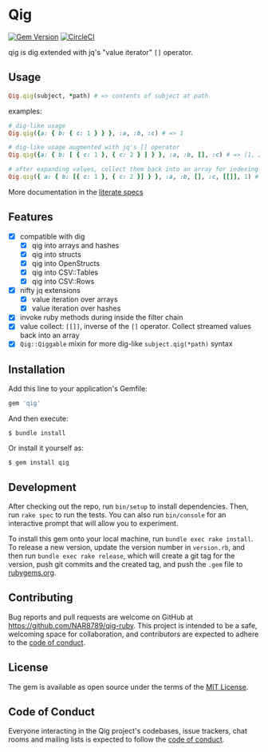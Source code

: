# Qig

[![Gem Version](https://badge.fury.io/rb/qig.svg)](https://badge.fury.io/rb/qig)
[![CircleCI](https://circleci.com/gh/NAR8789/qig-ruby/tree/main.svg?style=shield)](https://circleci.com/gh/NAR8789/qig-ruby/tree/main)

qig is dig extended with jq's "value iterator" `[]` operator.

## Usage

```ruby
Qig.qig(subject, *path) # => contents of subject at path
```

examples:
```ruby
# dig-like usage
Qig.qig({a: { b: { c: 1 } } }, :a, :b, :c) # => 1

# dig-like usage augmented with jq's [] operator
Qig.qig({a: { b: [ { c: 1 }, { c: 2 } ] } }, :a, :b, [], :c) # => [1, 2]

# after expanding values, collect them back into an array for indexing into with `[[]]`
Qig.qig({ a: { b: [{ c: 1 }, { c: 2 }] } }, :a, :b, [], :c, [[]], 1) # => 2
```

More documentation in the [literate specs](spec/literate)

## Features

- [x] compatible with dig
  - [x] qig into arrays and hashes
  - [x] qig into structs
  - [x] qig into OpenStructs
  - [x] qig into CSV::Tables
  - [x] qig into CSV::Rows
- [x] nifty jq extensions
  - [x] value iteration over arrays
  - [x] value iteration over hashes
- [x] invoke ruby methods during inside the filter chain
- [x] value collect: `[[]]`, inverse of the `[]` operator. Collect streamed values back into an array
- [x] `Qig::Qiggable` mixin for more dig-like `subject.qig(*path)` syntax

## Installation

Add this line to your application's Gemfile:

```ruby
gem 'qig'
```

And then execute:

    $ bundle install

Or install it yourself as:

    $ gem install qig

## Development

After checking out the repo, run `bin/setup` to install dependencies. Then, run `rake spec` to run the tests. You can also run `bin/console` for an interactive prompt that will allow you to experiment.

To install this gem onto your local machine, run `bundle exec rake install`. To release a new version, update the version number in `version.rb`, and then run `bundle exec rake release`, which will create a git tag for the version, push git commits and the created tag, and push the `.gem` file to [rubygems.org](https://rubygems.org).

## Contributing

Bug reports and pull requests are welcome on GitHub at https://github.com/NAR8789/qig-ruby. This project is intended to be a safe, welcoming space for collaboration, and contributors are expected to adhere to the [code of conduct](https://github.com/NAR8789/qig-ruby/blob/main/CODE_OF_CONDUCT.md).

## License

The gem is available as open source under the terms of the [MIT License](https://opensource.org/licenses/MIT).

## Code of Conduct

Everyone interacting in the Qig project's codebases, issue trackers, chat rooms and mailing lists is expected to follow the [code of conduct](https://github.com/NAR8789/qig-ruby/blob/main/CODE_OF_CONDUCT.md).
